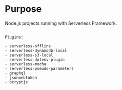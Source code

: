 # Purpose

Node.js projects running with Serverless Framework.

```

Plugins:

- serverless-offline
- serverless-dynamodb-local
- serverless-s3-local
- serverless-dotenv-plugin
- serverless-mocha
- serverless-pseudo-parameters
- graphql
- jsonwebtoken
- bcryptjs

```
